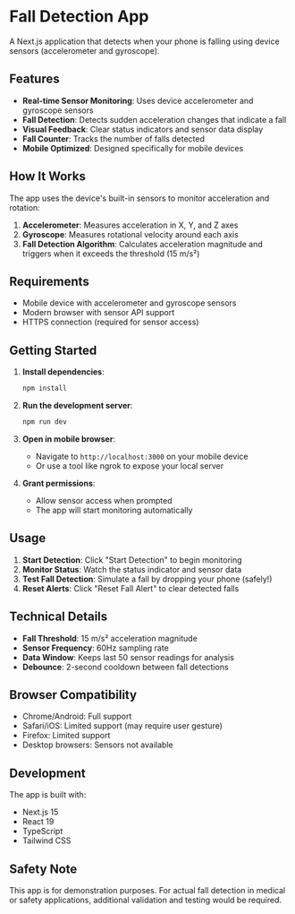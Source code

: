 # Fall Detection App

A Next.js application that detects when your phone is falling using device sensors (accelerometer and gyroscope).

## Features

- **Real-time Sensor Monitoring**: Uses device accelerometer and gyroscope sensors
- **Fall Detection**: Detects sudden acceleration changes that indicate a fall
- **Visual Feedback**: Clear status indicators and sensor data display
- **Fall Counter**: Tracks the number of falls detected
- **Mobile Optimized**: Designed specifically for mobile devices

## How It Works

The app uses the device's built-in sensors to monitor acceleration and rotation:

1. **Accelerometer**: Measures acceleration in X, Y, and Z axes
2. **Gyroscope**: Measures rotational velocity around each axis
3. **Fall Detection Algorithm**: Calculates acceleration magnitude and triggers when it exceeds the threshold (15 m/s²)

## Requirements

- Mobile device with accelerometer and gyroscope sensors
- Modern browser with sensor API support
- HTTPS connection (required for sensor access)

## Getting Started

1. **Install dependencies**:
   ```bash
   npm install
   ```

2. **Run the development server**:
   ```bash
   npm run dev
   ```

3. **Open in mobile browser**:
   - Navigate to `http://localhost:3000` on your mobile device
   - Or use a tool like ngrok to expose your local server

4. **Grant permissions**:
   - Allow sensor access when prompted
   - The app will start monitoring automatically

## Usage

1. **Start Detection**: Click "Start Detection" to begin monitoring
2. **Monitor Status**: Watch the status indicator and sensor data
3. **Test Fall Detection**: Simulate a fall by dropping your phone (safely!)
4. **Reset Alerts**: Click "Reset Fall Alert" to clear detected falls

## Technical Details

- **Fall Threshold**: 15 m/s² acceleration magnitude
- **Sensor Frequency**: 60Hz sampling rate
- **Data Window**: Keeps last 50 sensor readings for analysis
- **Debounce**: 2-second cooldown between fall detections

## Browser Compatibility

- Chrome/Android: Full support
- Safari/iOS: Limited support (may require user gesture)
- Firefox: Limited support
- Desktop browsers: Sensors not available

## Development

The app is built with:
- Next.js 15
- React 19
- TypeScript
- Tailwind CSS

## Safety Note

This app is for demonstration purposes. For actual fall detection in medical or safety applications, additional validation and testing would be required.

